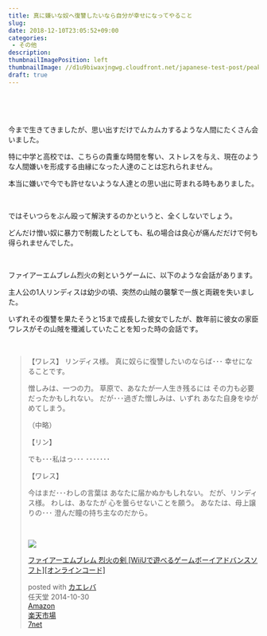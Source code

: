 ```yaml
---
title: 真に嫌いな奴へ復讐したいなら自分が幸せになってやること
slug: 
date: 2018-12-10T23:05:52+09:00
categories: 
 - その他
description: 
thumbnailImagePosition: left
thumbnailImage: //d1u9biwaxjngwg.cloudfront.net/japanese-test-post/peak-140.jpg
draft: true
---
```


<!--more-->

&nbsp;

&nbsp;

今まで生きてきましたが、思い出すだけでムカムカするような人間にたくさん会いました。

特に中学と高校では、こちらの貴重な時間を奪い、ストレスを与え、現在のような人間嫌いを形成する由縁になった人達のことは忘れられません。

本当に嫌いで今でも許せないような人達との思い出に苛まれる時もありました。

&nbsp;

ではそいつらをぶん殴って解決するのかというと、全くしないでしょう。

どんだけ憎い奴に暴力で制裁したとしても、私の場合は良心が痛んだだけで何も得られませんでした。

&nbsp;

ファイアーエムブレム烈火の剣というゲームに、以下のような会話があります。

主人公の1人リンディスは幼少の頃、突然の山賊の襲撃で一族と両親を失いました。

いずれその復讐を果たそうと15まで成長した彼女でしたが、数年前に彼女の家臣ワレスがその山賊を殲滅していたことを知った時の会話です。

&nbsp;
<blockquote>【ワレス】
リンディス様。
真に奴らに復讐したいのならば･･･
幸せになることです。

憎しみは、一つの力。
草原で、あなたが一人生き残るには
その力も必要だったかもしれない。
だが･･･過ぎた憎しみは、いずれ
あなた自身をゆがめてしまう。

（中略）

【リン】

でも･･･私はっ･･･
･･･････

【ワレス】

今はまだ･･･わしの言葉は
あなたに届かぬかもしれない。
だが、リンディス様。
わしは、あなたが
心を曇らせないことを願う。
あなたは、母上譲りの･･･
澄んだ瞳の持ち主なのだから。

&nbsp;
<div class="cstmreba">
<div class="kaerebalink-box">
<div class="kaerebalink-image"><a href="https://www.amazon.co.jp/exec/obidos/ASIN/B00OK3841A/25haruhiro03-22/" target="_blank" rel="noopener"><img style="border: none;" src="https://images-fe.ssl-images-amazon.com/images/I/51aPE44-%2B3L._SL160_.jpg" /></a></div>
<div class="kaerebalink-info">
<div class="kaerebalink-name">

<a href="https://www.amazon.co.jp/exec/obidos/ASIN/B00OK3841A/25haruhiro03-22/" target="_blank" rel="noopener">ファイアーエムブレム 烈火の剣 [WiiUで遊べるゲームボーイアドバンスソフト][オンラインコード]</a>
<div class="kaerebalink-powered-date">posted with <a href="https://kaereba.com" target="_blank" rel="nofollow noopener">カエレバ</a></div>
</div>
<div class="kaerebalink-detail">任天堂 2014-10-30</div>
<div class="kaerebalink-link1">
<div class="shoplinkamazon"><a href="https://www.amazon.co.jp/gp/search?keywords=FE%E3%83%80%E3%82%A6%E3%83%B3%E3%83%AD%E3%83%BC%E3%83%89&amp;__mk_ja_JP=%E3%82%AB%E3%82%BF%E3%82%AB%E3%83%8A&amp;tag=25haruhiro03-22" target="_blank" rel="noopener">Amazon</a></div>
<div class="shoplinkrakuten"><a href="https://hb.afl.rakuten.co.jp/hgc/1730931b.950d586a.1730931c.3750f6cc/?pc=https%3A%2F%2Fsearch.rakuten.co.jp%2Fsearch%2Fmall%2FFE%25E3%2583%2580%25E3%2582%25A6%25E3%2583%25B3%25E3%2583%25AD%25E3%2583%25BC%25E3%2583%2589%2F-%2Ff.1-p.1-s.1-sf.0-st.A-v.2%3Fx%3D0%26scid%3Daf_ich_link_urltxt%26m%3Dhttp%3A%2F%2Fm.rakuten.co.jp%2F" target="_blank" rel="noopener">楽天市場</a></div>
<div class="shoplinkseven"><a href="https://px.a8.net/svt/ejp?a8mat=2ZTYSR+4W8BUA+2N1Y+BW8O2&amp;a8ejpredirect=http%3A%2F%2F7af-ent.omni7.jp%2Frelay%2Faffiliate%2FentranceProcess.do%3Furl%3Dhttp%253A%252F%252F7net.omni7.jp%252Fsearch%252F%253Fkeyword%253DFE%2525E3%252583%252580%2525E3%252582%2525A6%2525E3%252583%2525B3%2525E3%252583%2525AD%2525E3%252583%2525BC%2525E3%252583%252589%2526searchKeywordFlg%253D1" target="_blank" rel="noopener">7net</a><img src="https://www17.a8.net/0.gif?a8mat=2ZTYSR+4W8BUA+2N1Y+BW8O2" alt="" width="1" height="1" border="0" /></div>
</div>
</div>
<div class="booklink-footer"></div>
</div>
</div></blockquote>
&nbsp;

&nbsp;

&nbsp;
